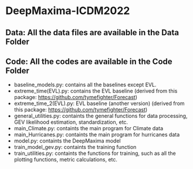 # DeepMaxima-ICDM2022

## Data: All the data files are available in the Data Folder

## Code: All the codes are available in the Code Folder

* baseline_models.py: contains all the baselines except EVL. 
* extreme_time(EVL).py: contains the EVL baseline (derived from this package: https://github.com/tymefighter/Forecast) 
* extreme_time_2(EVL).py: EVL baseline (another version) (derived from this package: https://github.com/tymefighter/Forecast) 
* general_utilities.py: containts the general functions for data processing, GEV likelihood estimation, standardization, etc. 
* main_Climate.py: containts the main program for Climate data
* main_Hurricanes.py: containts the main program for hurricanes data
* model.py: containts the DeepMaxima model 
* train_model_gev.py: containts the training function 
* train_utilities.py: containts the functions for training, such as all the plotting functions, metric calculations, etc.  

